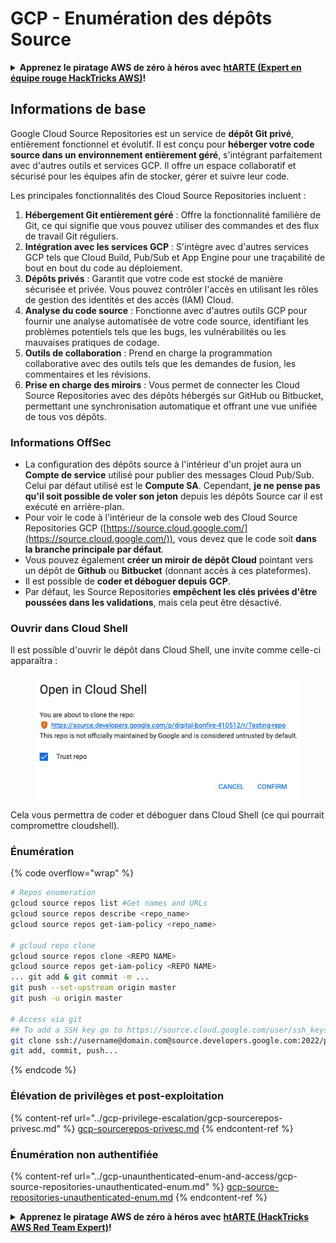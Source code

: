 # GCP - Enumération des dépôts Source

<details>

<summary><strong>Apprenez le piratage AWS de zéro à héros avec</strong> <a href="https://training.hacktricks.xyz/courses/arte"><strong>htARTE (Expert en équipe rouge HackTricks AWS)</strong></a><strong>!</strong></summary>

Autres façons de soutenir HackTricks :

* Si vous souhaitez voir votre **entreprise annoncée dans HackTricks** ou **télécharger HackTricks en PDF**, consultez les [**PLANS D'ABONNEMENT**](https://github.com/sponsors/carlospolop) !
* Obtenez le [**swag officiel PEASS & HackTricks**](https://peass.creator-spring.com)
* Découvrez [**La famille PEASS**](https://opensea.io/collection/the-peass-family), notre collection exclusive de [**NFTs**](https://opensea.io/collection/the-peass-family)
* **Rejoignez le** 💬 [**groupe Discord**](https://discord.gg/hRep4RUj7f) ou le [**groupe Telegram**](https://t.me/peass) ou **suivez** moi sur **Twitter** 🐦 [**@carlospolopm**](https://twitter.com/carlospolopm)**.**
* **Partagez vos astuces de piratage en soumettant des PR aux** [**HackTricks**](https://github.com/carlospolop/hacktricks) et [**HackTricks Cloud**](https://github.com/carlospolop/hacktricks-cloud) dépôts GitHub.

</details>

## Informations de base <a href="#reviewing-cloud-git-repositories" id="reviewing-cloud-git-repositories"></a>

Google Cloud Source Repositories est un service de **dépôt Git privé**, entièrement fonctionnel et évolutif. Il est conçu pour **héberger votre code source dans un environnement entièrement géré**, s'intégrant parfaitement avec d'autres outils et services GCP. Il offre un espace collaboratif et sécurisé pour les équipes afin de stocker, gérer et suivre leur code.

Les principales fonctionnalités des Cloud Source Repositories incluent :

1. **Hébergement Git entièrement géré** : Offre la fonctionnalité familière de Git, ce qui signifie que vous pouvez utiliser des commandes et des flux de travail Git réguliers.
2. **Intégration avec les services GCP** : S'intègre avec d'autres services GCP tels que Cloud Build, Pub/Sub et App Engine pour une traçabilité de bout en bout du code au déploiement.
3. **Dépôts privés** : Garantit que votre code est stocké de manière sécurisée et privée. Vous pouvez contrôler l'accès en utilisant les rôles de gestion des identités et des accès (IAM) Cloud.
4. **Analyse du code source** : Fonctionne avec d'autres outils GCP pour fournir une analyse automatisée de votre code source, identifiant les problèmes potentiels tels que les bugs, les vulnérabilités ou les mauvaises pratiques de codage.
5. **Outils de collaboration** : Prend en charge la programmation collaborative avec des outils tels que les demandes de fusion, les commentaires et les révisions.
6. **Prise en charge des miroirs** : Vous permet de connecter les Cloud Source Repositories avec des dépôts hébergés sur GitHub ou Bitbucket, permettant une synchronisation automatique et offrant une vue unifiée de tous vos dépôts.

### Informations OffSec <a href="#reviewing-cloud-git-repositories" id="reviewing-cloud-git-repositories"></a>

* La configuration des dépôts source à l'intérieur d'un projet aura un **Compte de service** utilisé pour publier des messages Cloud Pub/Sub. Celui par défaut utilisé est le **Compute SA**. Cependant, **je ne pense pas qu'il soit possible de voler son jeton** depuis les dépôts Source car il est exécuté en arrière-plan.
* Pour voir le code à l'intérieur de la console web des Cloud Source Repositories GCP ([https://source.cloud.google.com/](https://source.cloud.google.com/)), vous devez que le code soit **dans la branche principale par défaut**.
* Vous pouvez également **créer un miroir de dépôt Cloud** pointant vers un dépôt de **Github** ou **Bitbucket** (donnant accès à ces plateformes).
* Il est possible de **coder et déboguer depuis GCP**.
* Par défaut, les Source Repositories **empêchent les clés privées d'être poussées dans les validations**, mais cela peut être désactivé.

### Ouvrir dans Cloud Shell

Il est possible d'ouvrir le dépôt dans Cloud Shell, une invite comme celle-ci apparaîtra :

<figure><img src="../../../.gitbook/assets/image (325).png" alt=""><figcaption></figcaption></figure>

Cela vous permettra de coder et déboguer dans Cloud Shell (ce qui pourrait compromettre cloudshell).

### Énumération

{% code overflow="wrap" %}
```bash
# Repos enumeration
gcloud source repos list #Get names and URLs
gcloud source repos describe <repo_name>
gcloud source repos get-iam-policy <repo_name>

# gcloud repo clone
gcloud source repos clone <REPO NAME>
gcloud source repos get-iam-policy <REPO NAME>
... git add & git commit -m ...
git push --set-upstream origin master
git push -u origin master

# Access via git
## To add a SSH key go to https://source.cloud.google.com/user/ssh_keys (no gcloud command)
git clone ssh://username@domain.com@source.developers.google.com:2022/p/<proj-name>/r/<repo-name>
git add, commit, push...
```
{% endcode %}

### Élévation de privilèges et post-exploitation

{% content-ref url="../gcp-privilege-escalation/gcp-sourcerepos-privesc.md" %}
[gcp-sourcerepos-privesc.md](../gcp-privilege-escalation/gcp-sourcerepos-privesc.md)
{% endcontent-ref %}

### Énumération non authentifiée

{% content-ref url="../gcp-unaunthenticated-enum-and-access/gcp-source-repositories-unauthenticated-enum.md" %}
[gcp-source-repositories-unauthenticated-enum.md](../gcp-unaunthenticated-enum-and-access/gcp-source-repositories-unauthenticated-enum.md)
{% endcontent-ref %}

<details>

<summary><strong>Apprenez le piratage AWS de zéro à héros avec</strong> <a href="https://training.hacktricks.xyz/courses/arte"><strong>htARTE (HackTricks AWS Red Team Expert)</strong></a><strong>!</strong></summary>

Autres façons de soutenir HackTricks :

* Si vous souhaitez voir votre **entreprise annoncée dans HackTricks** ou **télécharger HackTricks en PDF**, consultez les [**PLANS D'ABONNEMENT**](https://github.com/sponsors/carlospolop) !
* Obtenez le [**swag officiel PEASS & HackTricks**](https://peass.creator-spring.com)
* Découvrez [**The PEASS Family**](https://opensea.io/collection/the-peass-family), notre collection exclusive de [**NFT**](https://opensea.io/collection/the-peass-family)
* **Rejoignez le** 💬 [**groupe Discord**](https://discord.gg/hRep4RUj7f) ou le [**groupe Telegram**](https://t.me/peass) ou **suivez** moi sur **Twitter** 🐦 [**@carlospolopm**](https://twitter.com/carlospolopm)**.**
* **Partagez vos astuces de piratage en soumettant des PR aux** [**HackTricks**](https://github.com/carlospolop/hacktricks) et [**HackTricks Cloud**](https://github.com/carlospolop/hacktricks-cloud) github repos.

</details>
